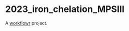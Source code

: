 # 2023_iron_chelation_MPSIII

A [workflowr][] project.

[workflowr]: https://github.com/jdblischak/workflowr
